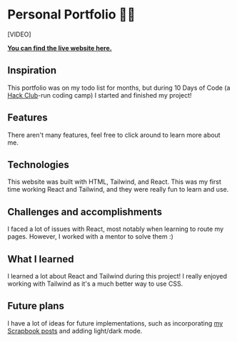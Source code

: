 # Personal Portfolio 🧑🏾

[VIDEO]

**[You can find the live website here.](https://firebreather65-portfolio.vercel.app/)**

## Inspiration
This portfolio was on my todo list for months, but during 10 Days of Code (a [Hack Club](https://hackclub.com/)-run coding camp) I started and finished my project!

## Features
There aren't many features, feel free to click around to learn more about me.

## Technologies
This website was built with HTML, Tailwind, and React. This was my first time working React and Tailwind, and they were really fun to learn and use.

## Challenges and accomplishments
I faced a lot of issues with React, most notably when learning to route my pages. However, I worked with a mentor to solve them :)

## What I learned
I learned a lot about React and Tailwind during this project! I really enjoyed working with Tailwind as it's a much better way to use CSS.

## Future plans
I have a lot of ideas for future implementations, such as incorporating [my Scrapbook posts](https://scrapbook.hackclub.com/Malycia) and adding light/dark mode.
